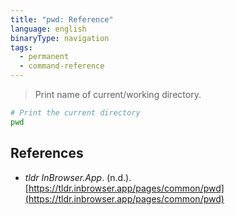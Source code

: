 ```yaml
---
title: "pwd: Reference"
language: english
binaryType: navigation
tags:
  - permanent
  - command-reference
---
```



> Print name of current/working directory.

```bash
# Print the current directory
pwd
```

## References

- _tldr InBrowser.App_. (n.d.). [https://tldr.inbrowser.app/pages/common/pwd](https://tldr.inbrowser.app/pages/common/pwd)
